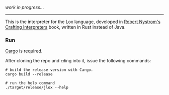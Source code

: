 
_work in progress..._

---

This is the interpreter for the Lox language, developed in [Robert Nystrom's Crafting Interpreters](https://craftinginterpreters.com/contents.html) book, written in Rust instead of Java.

### Run
[Cargo](https://doc.rust-lang.org/cargo/getting-started/installation.html) is required.

After cloning the repo and `cd`ing into it, issue the following commands:

```shell
# build the release version with Cargo.
cargo build --release

# run the help command
./target/release/jlox --help

```



